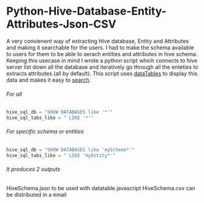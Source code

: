 # Python-Hive-Database-Entity-Attributes-Json-CSV

A very convienent way of extracting Hive database, Entity and Attributes and making it searchable for the users. I had to make the schema available to users for them to be able to serach entities and attributes in hive schema. Keeping this usecase in mind I wrote a python script which connects to hive server list down all the database and iteratively go through all the enteties to extracts attributes (all by default). This script uses [dataTables](https://datatables.net/) to display this data and makes it easy to [search](https://datatables.net/examples/api/multi_filter.html).

###### For all
```python
hive_sql_db = "SHOW DATABASES like '*'"
hive_sql_tabs_like = " LIKE '*'"
```
###### For specific schema or entities
```python
hive_sql_db = "SHOW DATABASES like 'mySchema*'"
hive_sql_tabs_like = " LIKE 'myEntity*'"
```
###### It produces 2 outputs
  HiveSchema.json to be used with datatable javascript
  HiveSchema.csv can be distributed in a email
